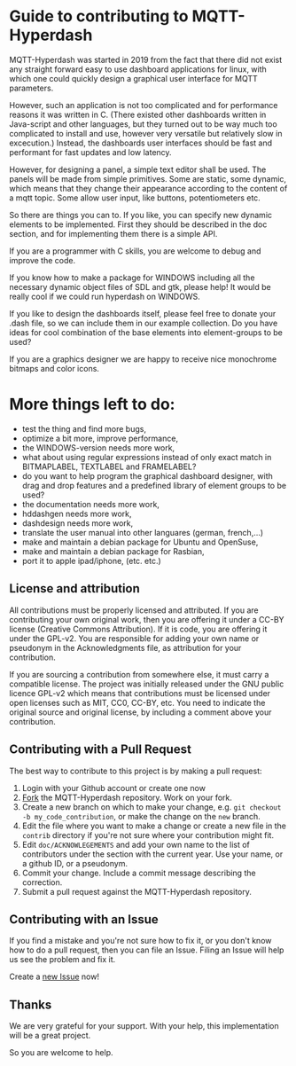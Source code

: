 Guide to contributing to MQTT-Hyperdash
=======================================

MQTT-Hyperdash was started in 2019 from the fact that there did not exist any 
straight forward easy to use dashboard applications for linux, with which one 
could quickly design a graphical user interface for MQTT parameters.

However, such an application is not too complicated and for performance 
reasons it was written in C. (There existed other dashboards written in 
Java-script and other languages, but they turned out to be way much too 
complicated to install and use, however very versatile but relatively 
slow in excecution.) Instead, the dashboards user interfaces should be fast
and performant for fast updates and low latency.

However, for designing a panel, a simple text editor shall be used. 
The panels will be made from simple primitives. Some are static, some dynamic, 
which means that they change their appearance according to the content of a 
mqtt topic. Some allow user input, like buttons, potentiometers etc.

So there are things you can to. If you like, you can specify new dynamic
elements to be implemented. First they should be described in the doc section,
and for  implementing them there is a simple API.

If you are a programmer with C skills, you are welcome to debug and improve the 
code.

If you know how to make a package for WINDOWS including all the necessary 
dynamic object files of SDL and gtk, please help! It would be really cool 
if we could run hyperdash on WINDOWS. 

If you like to design the dashboards itself, please feel free to donate 
your .dash file, so we can include them in our example collection. Do you have
ideas for cool combination of the base elements into element-groups to be used?

If you are a graphics designer we are happy to receive nice monochrome 
bitmaps and color icons. 


More things left to do:
=======================
- test the thing and find more bugs,
- optimize a bit more, improve performance,
- the WINDOWS-version needs more work,
- what about using regular expressions instead of only exact match in 
  BITMAPLABEL, TEXTLABEL and FRAMELABEL?
- do you want to help program the graphical dashboard designer, with drag and 
  drop features and a predefined library of element groups to be used?
- the documentation needs more work,
- hddashgen needs more work,
- dashdesign needs more work,
- translate the user manual into other languares (german, french,...)
- make and maintain a debian package for Ubuntu and OpenSuse, 
- make and maintain a debian package for Rasbian, 
- port it to apple ipad/iphone,
(etc. etc.)

## License and attribution

All contributions must be properly licensed and attributed. If you are
contributing your own original work, then you are offering it under a CC-BY
license (Creative Commons Attribution). If it is code, you are offering it under
the GPL-v2. You are responsible for adding your own name or pseudonym in the
Acknowledgments file, as attribution for your contribution.

If you are sourcing a contribution from somewhere else, it must carry a
compatible license. The project was initially released under the GNU public
licence GPL-v2 which means that contributions must be licensed under open
licenses such as MIT, CC0, CC-BY, etc. You need to indicate the original source
and original license, by including a comment above your contribution. 


## Contributing with a Pull Request

The best way to contribute to this project is by making a pull request:

1. Login with your Github account or create one now
2. [Fork](https://github.com/kollokollo/MQTT-Hyperdash#fork-destination-box) the MQTT-Hyperdash repository. Work on your fork.
3. Create a new branch on which to make your change, e.g.
`git checkout -b my_code_contribution`, or make the change on the `new` branch.
4. Edit the file where you want to make a change or create a new file in the `contrib` directory if you're not sure where your contribution might fit.
5. Edit `doc/ACKNOWLEGEMENTS` and add your own name to the list of contributors under the section with the current year. Use your name, or a github ID, or a pseudonym.
6. Commit your change. Include a commit message describing the correction.
7. Submit a pull request against the MQTT-Hyperdash repository.



## Contributing with an Issue

If you find a mistake and you're not sure how to fix it, or you don't know how
to do a pull request, then you can file an Issue. Filing an Issue will help us
see the problem and fix it.

Create a [new Issue](https://github.com/kollokollo/MQTT-Hyperdash/issues/new) now!



## Thanks

We are very grateful for your support. With your help, this implementation
will be a great project. 


So you are welcome to help.
